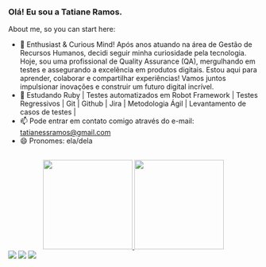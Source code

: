 ### Olá! Eu sou a Tatiane Ramos.


About me, so you can start here:

- 🔭  Enthusiast & Curious Mind! Após anos atuando na área de Gestão de Recursos Humanos, decidi seguir minha curiosidade pela tecnologia. Hoje, sou uma profissional de Quality Assurance (QA), mergulhando em testes e assegurando a excelência em produtos digitais. Estou aqui para aprender, colaborar e compartilhar experiências! Vamos juntos impulsionar inovações e construir um futuro digital incrível.
- 🌱 Estudando Ruby | Testes automatizados em Robot Framework | Testes Regressivos | Git | Github | Jira | Metodologia Ágil | Levantamento de casos de testes |
- 📫 Pode entrar em contato comigo através do e-mail: tatianessramos@gmail.com
- 😄 Pronomes: ela/dela

 ## 

<div align="center">
  <a href="https://github.com/TatianeRamos22">
  <img height="180em" src="https://github-readme-stats.vercel.app/api?username=tatianeramos22&show_icons=true&theme=dark&include_all_commits=false&count_private=true"/>
  <img height="180em" src="https://github-readme-stats.vercel.app/api/top-langs/?username=tatianeramos22&layout=compact&langs_count=7&theme=dark"/>
</div>
  

  
  <div> 
  <a href="https://instagram.com/ledsramos" target="_blank"><img src="https://img.shields.io/badge/-Instagram-%23E4405F?style=for-the-badge&logo=instagram&logoColor=white" target="_blank"></a>
  <a href = "mailto: tatianessramos@gmail.com"><img src="https://img.shields.io/badge/-Gmail-%23333?style=for-the-badge&logo=gmail&logoColor=white" target="_blank"></a>
  <a href="https://www.linkedin.com/in/tatianessramos" target="_blank"><img src="https://img.shields.io/badge/-LinkedIn-%230077B5?style=for-the-badge&logo=linkedin&logoColor=white" target="_blank"></a>
</div>
